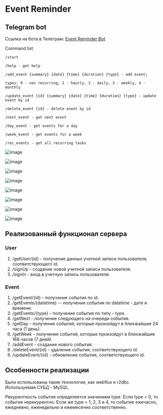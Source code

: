 # Event Reminder

## Telegram bot
Ссылка на бота в Телеграм: [Event Reminder Bot](t.me/event_reminder_pb_bot)

Command list:

    /start
    
    /help - get help
    
    /add_event {summary} {date} {time} {duration} {type} - add event;
    
    types: 0 - non recurring, 1 - hourly, 2 - daily, 3 - weekly, 4 - monthly
    
    /update_event {id} {summary} {date} {time} {duration} {type} - update event by id
    
    /delete_event {id} - delete event by id
    
    /next_event - get next event
    
    /day_event - get events for a day
    
    /week_event - get events for a week
    
    /rec_events - get all recurring tasks

![image](https://github.com/HolyAbel/EventReminderBot/blob/master/help.JPG)

![image](https://github.com/HolyAbel/EventReminderBot/blob/master/start.JPG)

![image](https://github.com/HolyAbel/EventReminderBot/blob/master/add_event.JPG)

![image](https://github.com/HolyAbel/EventReminderBot/blob/master/update_event.JPG)

![image](https://github.com/HolyAbel/EventReminderBot/blob/master/delete_event.JPG)

![image](https://github.com/HolyAbel/EventReminderBot/blob/master/next_event.JPG)

![image](https://github.com/HolyAbel/EventReminderBot/blob/master/day_event.JPG)

![image](https://github.com/HolyAbel/EventReminderBot/blob/master/week_event.JPG)

## Реализованный функционал сервера
### User
1. /getUser/{id} - получение данных учетной записи пользователя, соответствующего id.
2. /signUp - создание новой учетной записи пользователя.
3. /signIn - вход в учетную запись пользователя.

### Event
1. /getEvent/{id} - получение события по id.
2. /getEvents/{datetime} -- получение события по datetime - дате и времени.
3. /getEvents/{type} - получение события по типу - type.
4. /getNext - получение следующего на очереди события.
5. /getDay - получение событий, которые произойдут в блихжайшие 24 часа (1 день).
6. /getWeek - получение событий, которые произойдут в блихжайшие 168 часов (7 дней).
7. /addEvent - создание нового события.
8. /deleteEvent/{id} - удаление события, соответствующего id.
9. /updateEvent/{id} - обновление события, соответствующего id.

## Особенности реализации
Были использованы такие технологии, как webflux и r2dbc. Используемая СУБД - MySQL.

Рекурентность события определяется значением type. Если type = 0, то событие нерекурентно. Если же type = 1, 2, 3 и 4, то событие ежечасно, ежедневно, еженедельно и ежемесечно соответственно.
